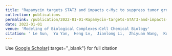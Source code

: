 ```yaml
---
title: "Rapamycin targets STAT3 and impacts c-Myc to suppress tumor growth"
collection: publications
permalink: /publication/2022-01-01-Rapamycin-targets-STAT3-and-impacts-c-Myc-to-suppress-tumor-growth
date: 2022-01-01
venue: 'Modeling of Biological Complexes:Cell Chemical Biology'
citation: ' Le Sun,  Yu Yan,  Heng Lv,  Jianlong Li,  Zhiyuan Wang,  Kun Wang,  Lin Wang,  Yunxia Li,  Hong Jiang,  Yaoyang Zhang, &quot;Rapamycin targets STAT3 and impacts c-Myc to suppress tumor growth.&quot; Modeling of Biological Complexes:Cell Chemical Biology, 2022.'
---
```

Use [Google Scholar](https://scholar.google.com/scholar?q=Rapamycin+targets+STAT3+and+impacts+c+Myc+to+suppress+tumor+growth){:target="_blank"} for full citation